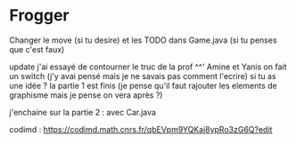 # Frogger
Changer le move (si tu desire)
et les TODO dans Game.java (si tu penses que c'est faux)

update j'ai essayé de contourner le truc de la prof ^^'
Amine et Yanis on fait un switch (j'y avai pensé mais je ne savais pas comment l'ecrire) si tu as une idée ?
la partie 1 est finis (je pense qu'il faut rajouter les elements de graphisme mais je pense on vera après ?)

j'enchaine sur la partie 2 : avec Car.java


codimd : https://codimd.math.cnrs.fr/qbEVpm9YQKaj8ypRo3zG6Q?edit
